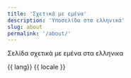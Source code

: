 ```yaml
---
title: 'Σχετικά με εμένα'
description: 'Υποσελίδα στα ελληνικά'
slug: about
permalink: '/about/'
---
```


Σελίδα σχετικά με εμένα στα ελληνικα

{{ lang}}
{{ locale }}
